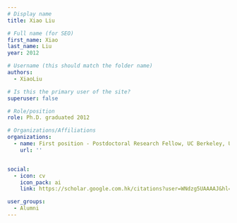 ```yaml
---
# Display name
title: Xiao Liu

# Full name (for SEO)
first_name: Xiao
last_name: Liu
year: 2012

# Username (this should match the folder name)
authors:
  - XiaoLiu

# Is this the primary user of the site?
superuser: false

# Role/position
role: Ph.D. graduated 2012

# Organizations/Affiliations
organizations:
  - name: First position - Postdoctoral Research Fellow, UC Berkeley, USA
    url: ''


social:
  - icon: cv
    icon_pack: ai
    link: https://scholar.google.com.hk/citations?user=WNdzg5UAAAAJ&hl=zh-CN&oi=sra

user_groups:
  - Alumni
---
```


